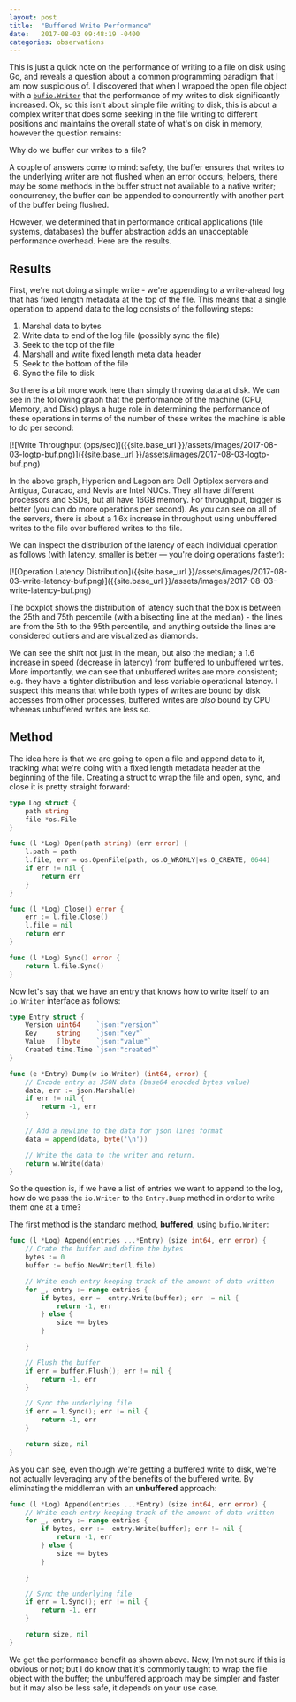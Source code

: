```yaml
---
layout: post
title:  "Buffered Write Performance"
date:   2017-08-03 09:48:19 -0400
categories: observations
---
```


This is just a quick note on the performance of writing to a file on disk using Go, and reveals a question about a common programming paradigm that I am now suspicious of.  I discovered that when I wrapped the open file object with a [`bufio.Writer`](https://golang.org/pkg/bufio/#Writer) that the performance of my writes to disk significantly increased. Ok, so this isn't about simple file writing to disk, this is about a complex writer that does some seeking in the file writing to different positions and maintains the overall state of what's on disk in memory, however the question remains:

Why do we buffer our writes to a file?

A couple of answers come to mind: safety, the buffer ensures that writes to the underlying writer are not flushed when an error occurs; helpers, there may be some methods in the buffer struct not available to a native writer; concurrency, the buffer can be appended to concurrently with another part of the buffer being flushed.

However, we determined that in performance critical applications (file systems, databases) the buffer abstraction adds an unacceptable performance overhead. Here are the results.

## Results

First, we're not doing a simple write - we're appending to a write-ahead log that has fixed length metadata at the top of the file. This means that a single operation to append data to the log consists of the following steps:

1. Marshal data to bytes
2. Write data to end of the log file (possibly sync the file)
3. Seek to the top of the file
4. Marshall and write fixed length meta data header
5. Seek to the bottom of the file
6. Sync the file to disk

So there is a bit more work here than simply throwing data at disk. We can see in the following graph that the performance of the machine (CPU, Memory, and Disk) plays a huge role in determining the performance of these operations in terms of the number of these writes the machine is able to do per second:

[![Write Throughput (ops/sec)]({{site.base_url }}/assets/images/2017-08-03-logtp-buf.png)]({{site.base_url }}/assets/images/2017-08-03-logtp-buf.png)

In the above graph, Hyperion and Lagoon are Dell Optiplex servers and Antigua, Curacao, and Nevis are Intel NUCs. They all have different processors and SSDs, but all have 16GB memory. For throughput, bigger is better (you can do more operations per second). As you can see on all of the servers, there is about a 1.6x increase in throughput using unbuffered writes to the file over buffered writes to the file.

We can inspect the distribution of the latency of each individual operation as follows (with latency, smaller is better &mdash; you're doing operations faster):

[![Operation Latency Distribution]({{site.base_url }}/assets/images/2017-08-03-write-latency-buf.png)]({{site.base_url }}/assets/images/2017-08-03-write-latency-buf.png)

The boxplot shows the distribution of latency such that the box is between the 25th and 75th percentile (with a bisecting line at the median) - the lines are from the 5th to the 95th percentile, and anything outside the lines are considered outliers and are visualized as diamonds.

We can see the shift not just in the mean, but also the median; a 1.6 increase in speed (decrease in latency) from buffered to unbuffered writes. More importantly, we can see that unbuffered writes are more consistent; e.g. they have a tighter distribution and less variable operational latency. I suspect this means that while both types of writes are bound by disk accesses from other processes, buffered writes are _also_ bound by CPU whereas unbuffered writes are less so.

## Method

The idea here is that we are going to open a file and append data to it, tracking what we're doing with a fixed length metadata header at the beginning of the file. Creating a struct to wrap the file and open, sync, and close it is pretty straight forward:

```go
type Log struct {
    path string
    file *os.File
}

func (l *Log) Open(path string) (err error) {
    l.path = path
    l.file, err = os.OpenFile(path, os.O_WRONLY|os.O_CREATE, 0644)
    if err != nil {
        return err
    }
}

func (l *Log) Close() error {
    err := l.file.Close()
    l.file = nil
    return err
}

func (l *Log) Sync() error {
    return l.file.Sync()
}
```

Now let's say that we have an entry that knows how to write itself to an `io.Writer` interface as follows:

```go
type Entry struct {
    Version uint64    `json:"version"`
    Key     string    `json:"key"`
    Value   []byte    `json:"value"`
    Created time.Time `json:"created"`
}

func (e *Entry) Dump(w io.Writer) (int64, error) {
    // Encode entry as JSON data (base64 enocded bytes value)
    data, err := json.Marshal(e)
    if err != nil {
        return -1, err
    }

    // Add a newline to the data for json lines format
    data = append(data, byte('\n'))

    // Write the data to the writer and return.
    return w.Write(data)
}
```

So the question is, if we have a list of entries we want to append to the log, how do we pass the `io.Writer` to the `Entry.Dump` method in order to write them one at a time?

The first method is the standard method, **buffered**, using `bufio.Writer`:

```go
func (l *Log) Append(entries ...*Entry) (size int64, err error) {
    // Crate the buffer and define the bytes
    bytes := 0
    buffer := bufio.NewWriter(l.file)

    // Write each entry keeping track of the amount of data written
    for _, entry := range entries {
        if bytes, err =  entry.Write(buffer); err != nil {
            return -1, err
        } else {
            size += bytes
        }

    }

    // Flush the buffer
    if err = buffer.Flush(); err != nil {
        return -1, err
    }

    // Sync the underlying file
    if err = l.Sync(); err != nil {
        return -1, err
    }

    return size, nil
}
```

As you can see, even though we're getting a buffered write to disk, we're not actually leveraging any of the benefits of the buffered write. By eliminating the middleman with an **unbuffered** approach:

```go
func (l *Log) Append(entries ...*Entry) (size int64, err error) {
    // Write each entry keeping track of the amount of data written
    for _, entry := range entries {
        if bytes, err :=  entry.Write(buffer); err != nil {
            return -1, err
        } else {
            size += bytes
        }

    }

    // Sync the underlying file
    if err = l.Sync(); err != nil {
        return -1, err
    }

    return size, nil
}
```

We get the performance benefit as shown above. Now, I'm not sure if this is obvious or not; but I do know that it's commonly taught to wrap the file object with the buffer; the unbuffered approach may be simpler and faster but it may also be less safe, it depends on your use case. 
